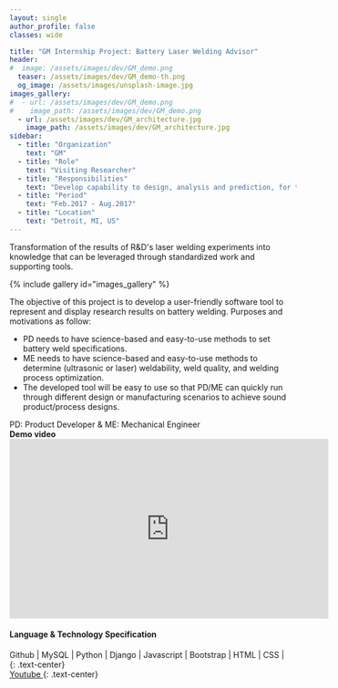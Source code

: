 ```yaml
---
layout: single
author_profile: false
classes: wide

title: "GM Internship Project: Battery Laser Welding Advisor"
header:
#  image: /assets/images/dev/GM_demo.png
  teaser: /assets/images/dev/GM_demo-th.png
  og_image: /assets/images/unsplash-image.jpg
images_gallery:
#  - url: /assets/images/dev/GM_demo.png
#    image_path: /assets/images/dev/GM_demo.png
  - url: /assets/images/dev/GM_architecture.jpg
    image_path: /assets/images/dev/GM_architecture.jpg
sidebar:
  - title: "Organization"
    text: "GM"
  - title: "Role"
    text: "Visiting Researcher"
  - title: "Responsibilities"
    text: "Develop capability to design, analysis and prediction, for the battery laser welding experiments and practices" 
  - title: "Period"
    text: "Feb.2017 - Aug.2017"
  - title: "Location"
    text: "Detroit, MI, US" 
---
```


Transformation of the results of R&D's laser welding experiments into knowledge that can be leveraged through standardized work and supporting tools.

{% include gallery id="images_gallery" %}

The objective of this project is to develop a user-friendly software tool to represent and display research results on battery welding. Purposes and motivations as follow:

<ul>
  <li>PD needs to have science-based and easy-to-use methods to set battery weld specifications.</li>
  <li>ME needs to have science-based and easy-to-use methods to determine (ultrasonic or laser) weldability, weld quality, and welding process optimization.</li>
  <li>The developed tool will be easy to use so that PD/ME can quickly run through different design or manufacturing scenarios to achieve sound product/process designs.</li>
</ul>
PD: Product Developer & ME: Mechanical Engineer

<br>
<b>Demo video</b>
<iframe width="560" height="315" src="https://www.youtube.com/embed/z8hetHABj9M" frameborder="0" allow="accelerometer; autoplay; clipboard-write; encrypted-media; gyroscope; picture-in-picture" allowfullscreen></iframe>

<br>
<div class="notice">
  <h4>Language & Technology Specification</h4>
  <i class="fab fa-fw fa-github" ></i> Github |
  <i class="fas fa-fw fa-database" ></i> MySQL |
  <i class="fab fa-fw fa-python"></i> Python |
  <i class="fas fa-fw fa-server"></i> Django |
  <i class="fab fa-fw fa-js"></i> Javascript |
  <i class="fab fa-fw fa-bootstrap"></i> Bootstrap |
  <i class="fab fa-fw fa-html5"></i> HTML |
  <i class="fab fa-fw fa-css3"></i> CSS |
</div>
{: .text-center}

<br>
<a href="https://youtu.be/z8hetHABj9M" class="btn btn--danger" style="width: 10em"> <i class="fab fa-fw fa-youtube" ></i> Youtube </a>
{: .text-center}
